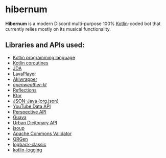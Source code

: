 # hibernum
**Hibernum** is a modern Discord multi-purpose 100% [Kotlin](https://kotlinlang.org/)-coded bot that currently relies mostly on its musical functionality.

## Libraries and APIs used:
* [Kotlin programming language](https://github.com/JetBrains/kotlin)
* [Kotlin coroutines](https://github.com/Kotlin/kotlinx.coroutines)
* [JDA](https://github.com/DV8FromTheWorld/JDA)
* [LavaPlayer](https://github.com/sedmelluq/lavaplayer)
* [Akiwrapper](https://github.com/markozajc/Akiwrapper)
* *[openweather-kt](https://github.com/ileukocyte/openweather-kt)*
* [Reflections](https://github.com/ronmamo/reflections)
* [Ktor](https://github.com/ktorio/ktor)
* [JSON-Java (org.json)](https://github.com/stleary/JSON-java)
* [YouTube Data API](https://developers.google.com/youtube/v3)
* [Perspective API](https://github.com/conversationai/perspectiveapi)
* [Guava](https://github.com/google/guava)
* [Urban Dicitonary API](https://www.urbandictionary.com/)
* [jsoup](https://github.com/jhy/jsoup)
* [Apache Commons Validator](https://commons.apache.org/proper/commons-validator/)
* [QRGen](https://github.com/kenglxn/QRGen)
* [logback-classic](http://logback.qos.ch/)
* [kotlin-logging](https://github.com/MicroUtils/kotlin-logging)